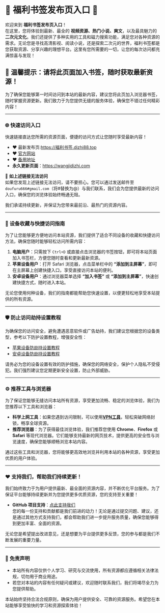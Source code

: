 # 🌟 **福利书签发布页入口** 🌟  

欢迎来到 **福利书签发布页入口**！  
在这里，您将体验到最新、最全的 **视频资源、热门小说、爽文**，以及最具魅力的 **二次元文化**。我们还提供了多种实用的工具和磁力搜索功能，满足您对各种资源的需求。无论您是寻找高清影视、阅读小说，还是探索二次元的世界，福利书签都是您获取资源、分享兴趣的理想平台。这里有您所需要的一切，让您的每次访问都充满惊喜与发现！

## 🚀 **温馨提示：请将此页面加入书签，随时获取最新资源！**  

为了确保您能够第一时间访问到本站的最新内容，建议您将此页加入浏览器书签，随时掌握资源更新。我们致力于为您提供无缝的服务体验，确保您不错过任何精彩内容！

--- 

### 🌐 **快速访问入口**  
快速链接直达您所需的资源页面，便捷的访问方式让您随时享受最新内容！

- ❤️ 最新发布页:https://福利书签.dizhi88.top
- ❤️ [官方网站](https://app.dizhi88.top)  
- ❤️ [备用地址](https://官网.dizhi66.top/)  
- **永久更新页面**：https://wangjidizhi.com

📧 **如上述链接无法访问**  
如果您发现上述链接无法访问，请不要担心。您可以通过发送邮件至 `doufuru666#gmail.com`（将#替换为@）与我们联系，我们会为您提供最新的访问入口，确保您的浏览体验始终畅通无阻。

我们承诺持续更新，并保证为您带来最前沿、最热门的资源内容。

---

### 📱 **设备收藏与快捷访问指南**  
为了让您能够更方便地访问本站资源，我们提供了适合不同设备的收藏和快捷访问方法，确保您随时能够轻松访问所需内容：

1. **电脑用户**：只需按下 `Ctrl+D` 或直接点击浏览器的书签按钮，即可将本站页面加入书签栏，方便您随时查看和更新最新资源。
2. **苹果设备用户**：打开 Safari 浏览器，点击菜单栏中的 **“添加到主屏幕”**，即可在主屏幕上创建快捷入口，享受直接访问本站的便利。
3. **安卓设备用户**：通过浏览器菜单选择 **“加入书签”** 或 **“添加到主屏幕”**，快速创建快捷方式，随时进入本站。

无论您使用何种设备，我们的指南都能帮助您快速设置，以便更轻松地享受本站提供的所有资源。

---

### 🛡️ **防止访问劫持设置教程**  
为确保您的访问安全，避免遭遇恶意软件或广告劫持，我们建议您根据您的设备类型，参考以下防护设置教程，增强安全性：

- [苹果设备防劫持设置教程](https://gist.github.com/dizhi01xyz/89dbbdb5836f74016735f06a30f691fd)  
- [安卓设备防劫持设置教程](https://gist.github.com/dizhi01xyz/f112c51447a32a56f6858745b0cadf0d)  

请务必为您的设备设置有效的防护措施，确保您的网络安全，保护个人隐私不受侵犯。我们强烈建议您定期更新安全设置，防止外部威胁。

---

### ⚙️ **推荐工具与浏览器**  
为了保证您能够无缝访问本站所有资源，享受更加流畅、稳定的浏览体验，我们为您推荐以下工具和浏览器：

- **科学上网工具**：如果您遇到访问限制，可以使用<a href="https://2d8.suwkteqd.com/c-16717/a-bMWFM" target="_blank" class="text-red"><strong>VPN工具</strong></a>，轻松突破网络封锁，畅享全球资源。
- **推荐浏览器**：为了获得最佳浏览体验，我们推荐您使用 **Chrome**、**Firefox** 或 **Safari** 等现代浏览器。它们能够支持最新的网页技术，提供更高的安全性与浏览速度，确保您能够顺畅浏览本站内容。

通过这些工具和浏览器，您将能够更高效地浏览并利用本站的各种资源，享受更加优质的用户体验。

---

### ❤️ **支持我们，帮助我们持续更新！**  
我们始终致力于为用户提供最新、最全面的资源内容，并不断优化平台服务。为了保证平台能够持续更新并为您提供更多优质资源，您的支持至关重要！

- **GitHub 项目支持**：[点此支持我们](https://github.com)  
您的每一份支持和贡献都是我们前进的动力！无论是通过提交问题、建议，还是通过其他方式支持我们，都会帮助我们进一步提升服务质量，确保您能够得到更加丰富、全面的资源。

无论您是希望提出改进意见，还是想要为平台提供更多反馈，您的参与都是我们不断发展的重要力量。

---

### 🌟 **免责声明**  
- 本站所有内容仅供个人学习、研究与交流使用，所有资源都应遵循相关法律法规，切勿用于商业用途。  
- 若您对本站的内容有任何疑问或建议，欢迎随时联系我们，我们将竭尽全力为您提供帮助。

本站始终坚持合法合规原则，确保为用户提供安全、可靠的资源服务。希望您在本站能够享受愉快的学习和资源探索体验！

